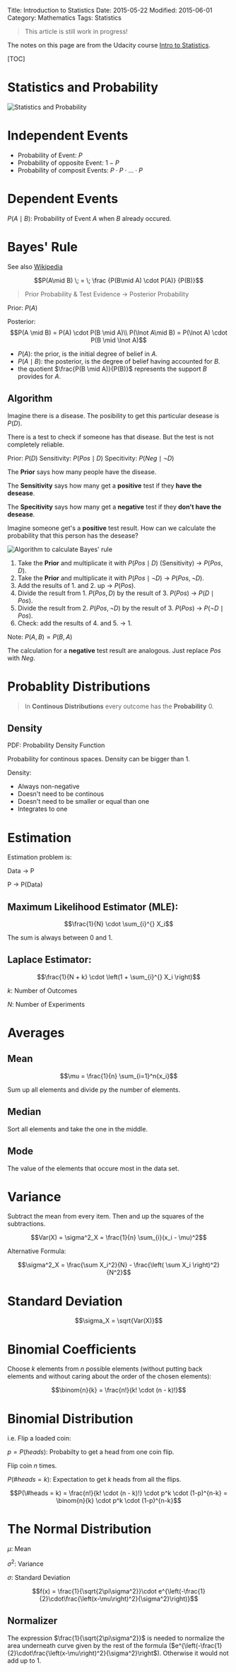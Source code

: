 Title: Introduction to Statistics
Date: 2015-05-22
Modified: 2015-06-01
Category: Mathematics
Tags: Statistics

> This article is still work in progress!

The notes on this page are from the Udacity course
[Intro to Statistics](https://www.udacity.com/course/intro-to-statistics--st101 "Udacity").


[TOC]


Statistics and Probability
==========================

![Statistics and Probability](/images/statistics_probability.svg)


Independent Events
==================

- Probability of Event: $P$
- Probability of opposite Event: $1-P$
- Probability of composit Events: $P \cdot P \cdot ... \cdot P$


Dependent Events
================

$P(A\mid B)$: Probability of Event $A$ when $B$ already occured.


Bayes' Rule
===========

See also [Wikipedia](http://en.wikipedia.org/wiki/Bayes%27_theorem "Bayes' theorem")


$$P(A\mid B) \; = \; \frac {P(B\mid A) \cdot P(A)} {P(B)}$$


> Prior Probability  & Test Evidence -> Posterior Probability

Prior: $P(A)$

Posterior: $$P(A \mid B) = P(A) \cdot P(B \mid A)\\
    P(\lnot A\mid B) = P(\lnot A) \cdot P(B \mid \lnot A)$$


* $P(A)$: the prior, is the initial degree of belief in $A$.
* $P(A \mid B)$: the posterior, is the degree of belief having accounted for $B$.
* the quotient $\frac{P(B \mid A)}{P(B)}$ represents the support $B$ provides for $A$.


Algorithm
---------

Imagine there is a disease. The posibility to get this particular desease is $P(D)$.

There is a test to check if someone has that disease. But the test is not completely reliable.

Prior: $P(D)$
Sensitivity: $P(Pos \mid D)$
Specitivity: $P(Neg \mid \lnot D)$

The **Prior** says how many people have the disease.

The **Sensitivity** says how many get a **positive** test if they **have the desease**.

The **Specitivity** says how many get a **negative** test if they **don't have the desease**.


Imagine someone get's a **positive** test result. How can we calculate the probability that this person has the desease?

![Algorithm to calculate Bayes' rule](/images/bayes_algorithm.svg)

1. Take the **Prior** and multiplicate it with $P(Pos \mid D)$ (Sensitivity) &rarr; $P(Pos, D)$.
2. Take the **Prior** and multiplicate it with $P(Pos \mid \lnot D)$ &rarr; $P(Pos, \lnot D)$.
3. Add the results of 1. and 2. up &rarr; $P(Pos)$.
4. Divide the result from 1. $P(Pos, D)$ by the result of 3. $P(Pos)$ &rarr; $P(D \mid Pos)$.
5. Divide the result from 2. $P(Pos, \lnot D)$ by the result of 3. $P(Pos)$ &rarr; $P(\lnot D \mid Pos)$.
6. Check: add the results of 4. and 5. &rarr; $1$.

Note: $P(A, B) = P(B, A)$

The calculation for a **negative** test result are analogous. Just replace $Pos$ with $Neg$.

Probablity Distributions
========================

> In **Continous Distributions** every outcome has the **Probability** $0$.

Density
-------

PDF: Probability Density Function

Probability for continous spaces. Density can be bigger than $1$.

Density:

- Always non-negative
- Doesn't need to be continous
- Doesn't need to be smaller or equal than one
- Integrates to one


Estimation
==========

Estimation problem is:

Data &rarr; P

P &rarr; P(Data)

Maximum Likelihood Estimator (MLE):
-----------------------------------

$$\frac{1}{N} \cdot \sum_{i}^{} X_i$$

The sum is always between $0$ and $1$.


Laplace Estimator:
------------------

$$\frac{1}{N + k} \cdot \left(1 + \sum_{i}^{} X_i \right)$$

$k$: Number of Outcomes

$N$: Number of Experiments


Averages
========

Mean
----

$$\mu = \frac{1}{n} \sum_{i=1}^n{x_i}$$

Sum up all elements and divide py the number of elements.

Median
------

Sort all elements and take the one in the middle.

Mode
----

The value of the elements that occure most in the data set.

Variance
========

Subtract the mean from every item. Then and up the squares of the subtractions.

$$Var(X) = \sigma^2_X = \frac{1}{n} \sum_{i}(x_i - \mu)^2$$

Alternative Formula:

$$\sigma^2_X = \frac{\sum X_i^2}{N} - \frac{\left( \sum X_i  \right)^2}{N^2}$$

Standard Deviation
==================

$$\sigma_X = \sqrt{Var(X)}$$


Binomial Coefficients
=====================

Choose $k$ elements from $n$ possible elements (without putting
back elements and without caring about the order of the chosen
elements):

$$\binom{n}{k} = \frac{n!}{k! \cdot (n - k)!}$$

Binomial Distribution
=====================

i.e. Flip a loaded coin:

$p = P(heads)$: Probabilty to get a head from one coin flip.

Flip coin $n$ times.

$P(\#heads = k)$: Expectation to get $k$ heads from all the flips.

$$P(\#heads = k) = \frac{n!}{k! \cdot (n - k)!} \cdot p^k \cdot (1-p)^{n-k} = \binom{n}{k} \cdot p^k \cdot (1-p)^{n-k}$$


The Normal Distribution
=======================

$\mu$: Mean

$\sigma^2$: Variance

$\sigma$: Standard Deviation


$$f(x) = \frac{1}{\sqrt{2\pi\sigma^2}}\cdot e^{\left(-\frac{1}{2}\cdot\frac{\left(x-\mu\right)^2}{\sigma^2}\right)}$$

Normalizer
----------

The expression $\frac{1}{\sqrt{2\pi\sigma^2}}$ is needed to normalize the area underneath curve given by the rest of
the formula ($e^{\left(-\frac{1}{2}\cdot\frac{\left(x-\mu\right)^2}{\sigma^2}\right$). Otherwise it would not add up to $1$.
